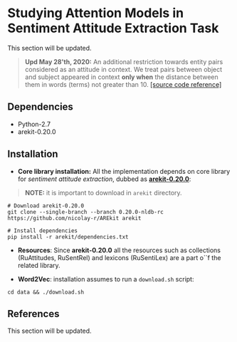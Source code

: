 # Studying Attention Models in Sentiment Attitude Extraction Task

This section will be updated.

> **Upd May 28'th, 2020:** An additional restriction towards entity pairs considered as an attitude in context. We treat pairs between object and subject appeared in context **only when** the distance between them in words (terms) not greater than 10. [[source code reference]](https://github.com/nicolay-r/attitude-extraction-with-attention/blob/058e779a82a076089e3c961cfab996c62066ee41/experiments/rusentrel/neutrals.py#L180)

## Dependencies

* Python-2.7
* arekit-0.20.0 

## Installation

* **Core library installation:** All the implementation depends on 
core library for *sentiment attitude extraction*, 
dubbed as [**arekit-0.20.0**](https://github.com/nicolay-r/AREkit/blob/0.20.0-nldb-rc/README.md):
> **NOTE:** it is important to download in ``arekit`` directory.
```
# Download arekit-0.20.0
git clone --single-branch --branch 0.20.0-nldb-rc https://github.com/nicolay-r/AREkit arekit

# Install dependencies
pip install -r arekit/dependencies.txt
```
* **Resources**: Since **arekit-0.20.0** all the resources such as collections 
(RuAttitudes, RuSentRel) and lexicons 
(RuSentiLex) are a part o``f the related library.

* **Word2Vec**: installation assumes to run a ``download.sh`` script:
```
cd data && ./download.sh
```

## References

This section will be updated.
